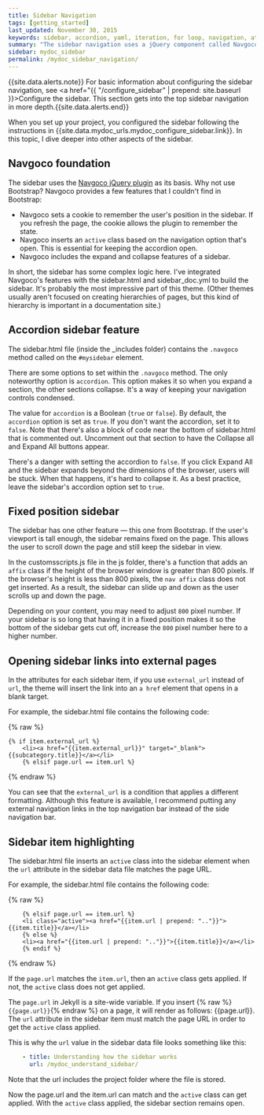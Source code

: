 ```yaml
---
title: Sidebar Navigation
tags: [getting_started]
last_updated: November 30, 2015
keywords: sidebar, accordion, yaml, iteration, for loop, navigation, attributes, conditional filtering
summary: "The sidebar navigation uses a jQuery component called Navgoco. The sidebar is a somewhat complex part of the theme that remembers your current page, highlights the active item, stays in a fixed position on the page, and more."
sidebar: mydoc_sidebar
permalink: /mydoc_sidebar_navigation/
---
```


{{site.data.alerts.note}} For basic information about configuring the sidebar navigation, see <a href="{{ "/configure_sidebar" | prepend: site.baseurl }}>Configure the sidebar</a>. This section gets into the top sidebar navigation in more depth.{{site.data.alerts.end}}

When you set up your project, you configured the sidebar following the instructions in {{site.data.mydoc_urls.mydoc_configure_sidebar.link}}. In this topic, I dive deeper into other aspects of the sidebar.

## Navgoco foundation

The sidebar uses the [Navgoco jQuery plugin](https://github.com/tefra/navgoco) as its basis. Why not use Bootstrap? Navgoco provides a few features that I couldn't find in Bootstrap:

* Navgoco sets a cookie to remember the user's position in the sidebar. If you refresh the page, the cookie allows the plugin to remember the state.
* Navgoco inserts an `active` class based on the navigation option that's open. This is essential for keeping the accordion open.
* Navgoco includes the expand and collapse features of a sidebar.

In short, the sidebar has some complex logic here. I've integrated Navgoco's features with the sidebar.html and sidebar_doc.yml to build the sidebar. It's probably the most impressive part of this theme. (Other themes usually aren't focused on creating hierarchies of pages, but this kind of hierarchy is important in a documentation site.)

## Accordion sidebar feature

The sidebar.html file (inside the _includes folder) contains the `.navgoco` method called on the `#mysidebar` element. 

There are some options to set within the `.navgoco` method. The only noteworthy option is `accordion`. This option makes it so when you expand a section, the other sections collapse. It's a way of keeping your navigation controls condensed. 

The value for `accordion` is a Boolean (`true` or `false`). By default, the `accordion` option is set as `true`. If you don't want the accordion, set it to `false`. Note that there's also a block of code near the bottom of sidebar.html that is commented out. Uncomment out that section to have the Collapse all and Expand All buttons appear. 

There's a danger with setting the accordion to `false`. If you click Expand All and the sidebar expands beyond the dimensions of the browser, users will be stuck. When that happens, it's hard to collapse it. As a best practice, leave the sidebar's accordion option set to `true`.

## Fixed position sidebar

The sidebar has one other feature &mdash; this one from Bootstrap. If the user's viewport is tall enough, the sidebar remains fixed on the page. This allows the user to scroll down the page and still keep the sidebar in view.

In the customsscripts.js file in the js folder, there's a function that adds an `affix` class if the height of the browser window is greater than 800 pixels. If the browser's height is less than 800 pixels, the `nav affix` class does not get inserted. As a result, the sidebar can slide up and down as the user scrolls up and down the page.

Depending on your content, you may need to adjust `800` pixel number. If your sidebar is so long that having it in a fixed position makes it so the bottom of the sidebar gets cut off, increase the `800` pixel number here to a higher number.

## Opening sidebar links into external pages

In the attributes for each sidebar item, if you use `external_url` instead of `url`, the theme will insert the link into an `a href` element that opens in a blank target. 

For example, the sidebar.html file contains the following code:

{% raw %}
```liquid
{% if item.external_url %}
    <li><a href="{{item.external_url}}" target="_blank">{{subcategory.title}}</a></li>
    {% elsif page.url == item.url %}
```
{% endraw %}

You can see that the `external_url` is a condition that applies a different formatting. Although this feature is available, I recommend putting any external navigation links in the top navigation bar instead of the side navigation bar. 

## Sidebar item highlighting

The sidebar.html file inserts an `active` class into the sidebar element when the `url` attribute in the sidebar data file matches the page URL. 

For example, the sidebar.html file contains the following code:

{% raw %}
```liquid
    {% elsif page.url == item.url %}
    <li class="active"><a href="{{item.url | prepend: ".."}}">{{item.title}}</a></li>
    {% else %}
    <li><a href="{{item.url | prepend: ".."}}">{{item.title}}</a></li>
    {% endif %}
```
{% endraw %}

If the `page.url` matches the `item.url`, then an `active` class gets applied. If not, the `active` class does not get applied. 

The `page.url` in Jekyll is a site-wide variable. If you insert {% raw %}`{{page.url}}`{% endraw %} on a page, it will render as follows: {{page.url}}. The `url` attribute in the sidebar item must match the page URL in order to get the `active` class applied. 

This is why the `url` value in the sidebar data file looks something like this:

```yaml
    - title: Understanding how the sidebar works
      url: /mydoc_understand_sidebar/ 
```

Note that the url includes the project folder where the file is stored.

Now the page.url and the item.url can match and the `active` class can get applied. With the `active` class applied, the sidebar section remains open.

